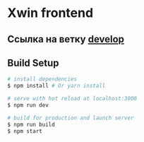 # Xwin frontend

## Ссылка на ветку [develop](https://xwin-frontend.netlify.com/)

## Build Setup

``` bash
# install dependencies
$ npm install # Or yarn install

# serve with hot reload at localhost:3000
$ npm run dev

# build for production and launch server
$ npm run build
$ npm start
```

